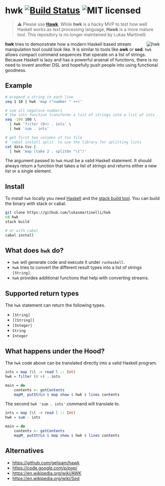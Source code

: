 # hwk [![Build Status](https://travis-ci.org/lukasmartinelli/hwk.svg?branch=master)](https://travis-ci.org/lukasmartinelli/hwk) ![MIT licensed](https://img.shields.io/badge/license-MIT-blue.svg)

> :warning: Please use **[Hawk](https://github.com/gelisam/hawk)**.
  While **hwk** is a hacky MVP to test how well Haskell works as text processing language, **Hawk** is a more mature tool. This repository is no longer maintained by Lukas Martinelli.

<img align="right" alt="hwk" src="hwk.png" />

**hwk** tries to demonstrate how a modern Haskell based stream manipulation tool could look like.
It is similar to tools like **awk** or **sed**.
`hwk` allows compact command sequences that operate on a list of strings. Because Haskell is lazy and has a powerful arsenal of functions, there is no need to invent another DSL and hopefully
push people into using functional goodness.

## Example

```bash
# prepend a string to each line
seq 1 10 | hwk 'map ("number " ++)'

# sum all negative numbers
# the ints function transforms a list of strings into a list of ints
seq -100 100 \
  | hwk 'filter (0>) . ints' \
  | hwk 'sum . ints'

# get first two columns of tsv file
# `cabal install split` to use the library for splitting lists
cat data.tsv |
  | hwk 'map (take 2 . splitOn "\t")'
```

The argument passed to `hwk` must be a valid Haskell statement. It should always return a function that takes a list of strings and returns either a new list or a single element.

## Install

To install `hwk` locally you need [Haskell](https://www.haskell.org/platform/) and
the [stack build tool](http://docs.haskellstack.org/en/stable/install_and_upgrade.html).
You can build the binary with stack or cabal.

```bash
git clone https://github.com/lukasmartinelli/hwk
cd hwk
stack build

# or with cabal
cabal install
```

## What does `hwk` do?

- `hwk` will generate code and execute it under `runhaskell`.
- `hwk` tries to convert the different result types into a list of strings `[String]`.
- `hwk` provides additional functions that help with converting streams.

## Supported return types

The `hwk` statement can return the following types.

- `[String]`
- `[[String]]`
- `[Integer]`
- `String`
- `Integer`

## What happens under the Hood?

The `hwk` code above can be translated directly into a valid Haskell program.

```haskell
ints = map (\l -> read l :: Int)
hwk = filter (0 >) . ints

main = do
    contents <- getContents
    mapM_ putStrLn $ map show $ hwk $ lines contents
```

The second `hwk 'sum . ints'` command will translate to.

```haskell
ints = map (\l -> read l :: Int)
hwk = sum . ints

main = do
    contents <- getContents
    mapM_ putStrLn $ map show $ hwk $ lines contents
```

## Alternatives

- https://github.com/gelisam/hawk
- https://code.google.com/p/pyp/
- https://en.wikipedia.org/wiki/AWK
- https://en.wikipedia.org/wiki/Sed

